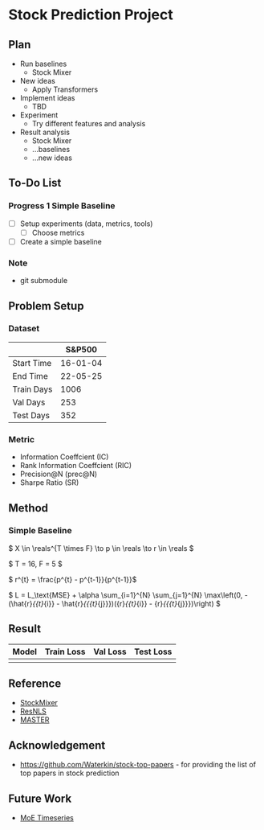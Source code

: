 # Stock Prediction Project

## Plan
- Run baselines
  - Stock Mixer
- New ideas
  - Apply Transformers
- Implement ideas
  - TBD
- Experiment
  - Try different features and analysis
- Result analysis
  - Stock Mixer
  - ...baselines
  - ...new ideas


## To-Do List

### Progress 1 Simple Baseline
- [ ] Setup experiments (data, metrics, tools)
   - [ ] Choose metrics
- [ ] Create a simple baseline

### Note
- git submodule

## Problem Setup

### Dataset
|            | S&P500   |
| ---------- | -------- |
| Start Time | 16-01-04 |
| End Time   | 22-05-25 |
| Train Days | 1006     |
| Val Days   | 253      |
| Test Days  | 352      |

### Metric
- Information Coeffcient (IC)
- Rank Information Coeffcient (RIC)
- Precision@N (prec@N)
- Sharpe Ratio (SR)


## Method

### Simple Baseline

$ X \in \reals^{T \times F} \to p \in \reals \to r \in \reals $

$ T = 16, F = 5 $

$ r^{t} = \frac{p^{t} - p^{t-1}}{p^{t-1}}$

$ L = L_\text{MSE} + \alpha \sum_{i=1}^{N} \sum_{j=1}^{N} \max\left(0, -(\hat{r}_{{t}_{i}} - \hat{r}_{{{t}_{j}}})({r}_{{t}_{i}} - {r}_{{{t}_{j}}})\right) $


## Result
| Model | Train Loss | Val Loss | Test Loss |
| ----- | ---------- | -------- | --------- |
|       |            |          |           |

## Reference
- [StockMixer](https://ojs.aaai.org/index.php/AAAI/article/view/28681)
- [ResNLS](https://arxiv.org/abs/2312.01020)
- [MASTER](https://arxiv.org/abs/2312.15235)

## Acknowledgement
- https://github.com/Waterkin/stock-top-papers - for providing the list of top papers in stock prediction


## Future Work
- [MoE Timeseries](https://opensource.salesforce.com/Merlion/v1.1.0/examples/advanced/2_MoE_Forecasting_tutorial.html)